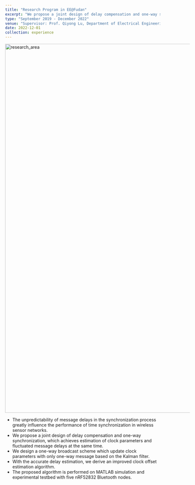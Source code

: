 ```yaml
---
title: "Research Program in EE@Fudan"
excerpt: "We propose a joint design of delay compensation and one-way synchronization, which achieves estimation of clock parameters and fluctuated message delays at the same time.<br/><br/><img src='/images/research_area.png' alt='research_area' width='1600' height='1200' style='max-width: 600px'>"
type: "September 2019 - December 2022"
venue: "Supervisor: Prof. Qiyong Lu, Department of Electrical Engineering, Fudan University"
date: 2022-12-01
collection: experience
---
```


<img src="/images/research_area.png" alt="research_area" width="1600" height="1200" style="max-width: 600px" class="left">

  - The unpredictability of message delays in the synchronization process greatly influence the performance of time synchronization in wireless sensor networks.
  - We propose a joint design of delay compensation and one-way synchronization, which achieves estimation of clock parameters and fluctuated message delays at the same time.
  - We design a one-way broadcast scheme which update clock parameters with only one-way message based on the Kalman filter.
  - With the accurate delay estimation, we derive an improved clock offset estimation algorithm.
  - The proposed algorithm is performed on MATLAB simulation and experimental testbed with five nRF52832 Bluetooth nodes.
 
 
